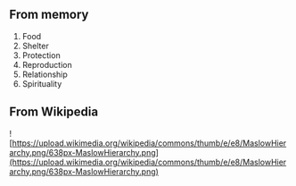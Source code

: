 ## From memory
1. Food
2. Shelter
3. Protection
4. Reproduction
5. Relationship
6. Spirituality
## From Wikipedia
![https://upload.wikimedia.org/wikipedia/commons/thumb/e/e8/MaslowHierarchy.png/638px-MaslowHierarchy.png](https://upload.wikimedia.org/wikipedia/commons/thumb/e/e8/MaslowHierarchy.png/638px-MaslowHierarchy.png)